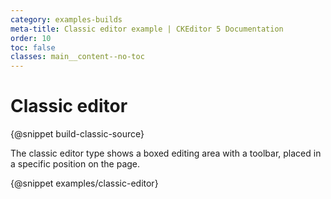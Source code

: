 ```yaml
---
category: examples-builds
meta-title: Classic editor example | CKEditor 5 Documentation
order: 10
toc: false
classes: main__content--no-toc
---
```


# Classic editor

{@snippet build-classic-source}

The classic editor type shows a boxed editing area with a toolbar, placed in a specific position on the page.

{@snippet examples/classic-editor}
